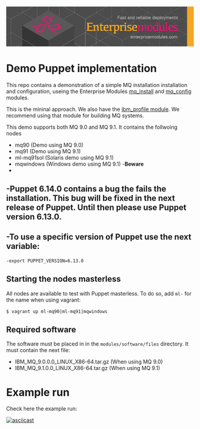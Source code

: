 [![Enterprise Modules](https://raw.githubusercontent.com/enterprisemodules/public_images/master/banner1.jpg)](https://www.enterprisemodules.com)
# Demo Puppet implementation

This repo contains a demonstration of a simple MQ installation installation and configuration, useing the Enterprise Modules [mq_install](https://www.enterprisemodules.com/shop/products/ibm-mq-install) and [mq_config](https://www.enterprisemodules.com/shop/products/ibm-mq-config) modules.

This is the mininal approach. We also have the [ibm_profile module](https://forge.puppet.com/enterprisemodules/ibm_profile). We recommend using that module for building MQ systems.

This demo supports both MQ 9.0 and MQ 9.1. It contains the follwoing nodes

- mq90            (Demo using MQ 9.0)
- mq91            (Demo using MQ 9.1)
- ml-mq91sol      (Solaris demo using MQ 9.1)
- mqwindows       (Windows demo using MQ 9.1)
-**Beware**
-
-Puppet 6.14.0 contains a bug the fails the installation. This bug will be fixed in the next release of Puppet. Until then please use Puppet version 6.13.0.
-
-To use a specific version of Puppet use the next variable:
-
```
-export PUPPET_VERSION=6.13.0
```
## Starting the nodes masterless

All nodes are available to test with Puppet masterless. To do so, add `ml-` for the name when using vagrant:

```
$ vagrant up ml-mq90|ml-mq91|mqwindows
```


## Required software

The software must be placed in in the `modules/software/files` directory. It must contain the next file:

- IBM_MQ_9.0.0.0_LINUX_X86-64.tar.gz    (When using MQ 9.0)
- IBM_MQ_9.1.0.0_LINUX_X86-64.tar.gz    (When using MQ 9.1)

# Example run

Check here the example run:

[![asciicast](https://asciinema.org/a/122623.png)](https://asciinema.org/a/122623)
